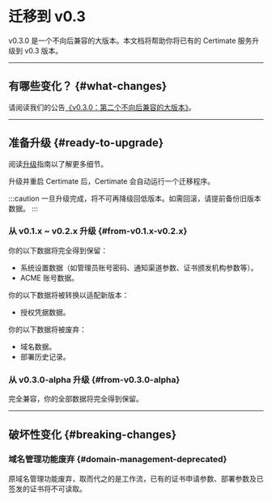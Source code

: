 ﻿# 迁移到 v0.3

v0.3.0 是一个不向后兼容的大版本。本文档将帮助你将已有的 Certimate 服务升级到 v0.3 版本。

---

## 有哪些变化？ {#what-changes}

请阅读我们的公告[《v0.3.0：第二个不向后兼容的大版本》](/blog/v0.3.0)。

---

## 准备升级 {#ready-to-upgrade}

阅读[升级](/docs/getting-started/upgrade)指南以了解更多细节。

升级并重启 Certimate 后，Certimate 会自动运行一个迁移程序。

:::caution
一旦升级完成，将不可再降级回低版本。如需回滚，请提前备份旧版本数据。
:::

### 从 v0.1.x ~ v0.2.x 升级 {#from-v0.1.x-v0.2.x}

你的以下数据将完全得到保留：

- 系统设置数据（如管理员账号密码、通知渠道参数、证书颁发机构参数等）。
- ACME 账号数据。

你的以下数据将被转换以适配新版本：

- 授权凭据数据。

你的以下数据将被废弃：

- 域名数据。
- 部署历史记录。

### 从 v0.3.0-alpha 升级 {#from-v0.3.0-alpha}

完全兼容，你的全部数据将完全得到保留。

---

## 破坏性变化 {#breaking-changes}

### 域名管理功能废弃 {#domain-management-deprecated}

原域名管理功能废弃，取而代之的是工作流，已有的证书申请参数、部署参数及已签发的证书将不可读取。

